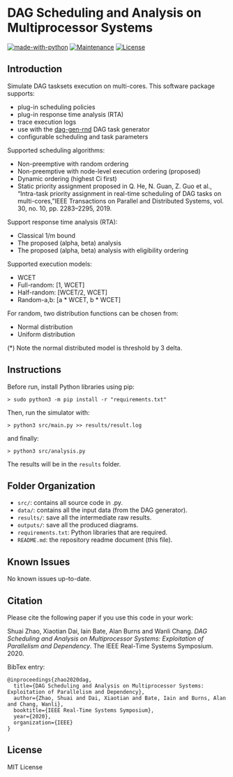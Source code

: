 # DAG Scheduling and Analysis on Multiprocessor Systems

[![made-with-python](https://img.shields.io/badge/Made%20with-Python-1f425f.svg)](https://www.python.org/)
[![Maintenance](https://img.shields.io/badge/Maintained%3F-yes-green.svg)](https://GitHub.com/Naereen/StrapDown.js/graphs/commit-activity)
[![License](http://img.shields.io/:license-mit-blue.svg)](http://badges.mit-license.org)

## Introduction

Simulate DAG tasksets execution on multi-cores. This software package supports:

- plug-in scheduling policies
- plug-in response time analysis (RTA)
- trace execution logs
- use with the [dag-gen-rnd](https://github.com/automaticdai/dag-gen-rnd) DAG task generator
- configurable scheduling and task parameters


Supported scheduling algorithms:

- Non-preemptive with random ordering
- Non-preemptive with node-level execution ordering (proposed)
- Dynamic ordering (highest Ci first)
- Static priority assignment proposed in Q. He, N. Guan, Z. Guo et al., “Intra-task priority assignment in real-time  scheduling  of  DAG  tasks  on  multi-cores,”IEEE  Transactions  on Parallel and Distributed Systems, vol. 30, no. 10, pp. 2283–2295, 2019.


Support response time analysis (RTA):

- Classical 1/m bound
- The proposed (alpha, beta) analysis
- The proposed (alpha, beta) analysis with eligibility ordering


Supported execution models:

- WCET
- Full-random: [1, WCET]
- Half-random: [WCET/2, WCET]
- Random-a,b: [a * WCET, b * WCET]


For random, two distribution functions can be chosen from:

- Normal distribution
- Uniform distribution

(*) Note the normal distributed model is threshold by 3 delta.

## Instructions

Before run, install Python libraries using pip:

`> sudo python3 -m pip install -r "requirements.txt"`

Then, run the simulator with:

`> python3 src/main.py >> results/result.log`

and finally:

`> python3 src/analysis.py`

The results will be in the `results` folder.

## Folder Organization

- `src/`: contains all source code in .py.
- `data/`: contains all the input data (from the DAG generator).
- `results/`: save all the intermediate raw results.
- `outputs/`: save all the produced diagrams.
- `requirements.txt`: Python libraries that are required.
- `README.md`: the repository readme document (this file).


## Known Issues

No known issues up-to-date.


## Citation

Please cite the following paper if you use this code in your work:

Shuai Zhao, Xiaotian Dai, Iain Bate, Alan Burns and Wanli Chang. *DAG Scheduling and Analysis on Multiprocessor Systems: Exploitation of Parallelism and Dependency*. The IEEE Real-Time Systems Symposium. 2020.


BibTex entry:

```text
@inproceedings{zhao2020dag,
  title={DAG Scheduling and Analysis on Multiprocessor Systems: Exploitation of Parallelism and Dependency},
  author={Zhao, Shuai and Dai, Xiaotian and Bate, Iain and Burns, Alan and Chang, Wanli},
  booktitle={IEEE Real-Time Systems Symposium},
  year={2020},
  organization={IEEE}
}
```

## License

MIT License
